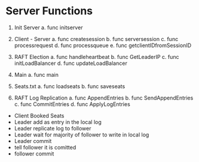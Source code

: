 # Server Functions
1. Init Server
    a. func initserver

2. Client - Server
    a. func createsession
    b. func serversession
    c. func processrequest
    d. func processqueue
    e. func getclientIDfromSessionID

3. RAFT Election
    a. func handleheartbeat
    b. func GetLeaderIP
    c. func initLoadBalancer
    d. func updateLoadBalancer

4. Main
    a. func main

5. Seats.txt
    a. func loadseats
    b. func saveseats

6. RAFT Log Replication
    a. func AppendEntries
    b. func SendAppendEntries
    c. func CommitEntries
    d. func ApplyLogEntries

- Client Booked Seats
- Leader add as entry in the local log
- Leader replicate log to follower
- Leader wait for majority of follower to write in local log
- Leader commit
- tell follower it is comitted
- follower commit